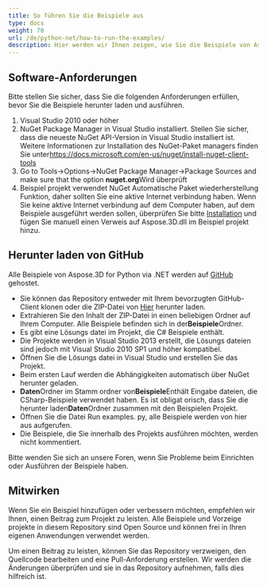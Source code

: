 ```yaml
---
title: So führen Sie die Beispiele aus
type: docs
weight: 70
url: /de/python-net/how-to-run-the-examples/
description: Hier werden wir Ihnen zeigen, wie Sie die Beispiele von Aspose.3D for Python via .NET ausführen können.
---
```

##  **Software-Anforderungen**
Bitte stellen Sie sicher, dass Sie die folgenden Anforderungen erfüllen, bevor Sie die Beispiele herunter laden und ausführen.

1. Visual Studio 2010 oder höher
1. NuGet Package Manager in Visual Studio installiert. Stellen Sie sicher, dass die neueste NuGet API-Version in Visual Studio installiert ist. Weitere Informationen zur Installation des NuGet-Paket managers finden Sie unter<https://docs.microsoft.com/en-us/nuget/install-nuget-client-tools>
1. Go to Tools->Options->NuGet Package Manager->Package Sources and make sure that the option **nuget.org**Wird überprüft
1. Beispiel projekt verwendet NuGet Automatische Paket wiederherstellung Funktion, daher sollten Sie eine aktive Internet verbindung haben. Wenn Sie keine aktive Internet verbindung auf dem Computer haben, auf dem Beispiele ausgeführt werden sollen, überprüfen Sie bitte [Installation](/3d/de/python-net/installation/) und fügen Sie manuell einen Verweis auf Aspose.3D.dll im Beispiel projekt hinzu.
##  **Herunter laden von GitHub**
Alle Beispiele von Aspose.3D for Python via .NET werden auf [GitHub](https://github.com/aspose-3d/Aspose.3D-for-.NET) gehostet.

- Sie können das Repository entweder mit Ihrem bevorzugten GitHub-Client klonen oder die ZIP-Datei von [Hier](https://github.com/aspose-3d/Aspose.3D-for-.NET/archive/master.zip) herunter laden.
- Extrahieren Sie den Inhalt der ZIP-Datei in einen beliebigen Ordner auf Ihrem Computer. Alle Beispiele befinden sich in der**Beispiele**Ordner.
- Es gibt eine Lösungs datei im Projekt, die C# Beispiele enthält.
- Die Projekte werden in Visual Studio 2013 erstellt, die Lösungs dateien sind jedoch mit Visual Studio 2010 SP1 und höher kompatibel.
- Öffnen Sie die Lösungs datei in Visual Studio und erstellen Sie das Projekt.
- Beim ersten Lauf werden die Abhängigkeiten automatisch über NuGet herunter geladen.
- **Daten**Ordner im Stamm ordner von**Beispiele**Enthält Eingabe dateien, die CSharp-Beispiele verwendet haben. Es ist obligat orisch, dass Sie die herunter laden**Daten**Ordner zusammen mit den Beispielen Projekt.
- Öffnen Sie die Datei Run examples. py, alle Beispiele werden von hier aus aufgerufen.
- Die Beispiele, die Sie innerhalb des Projekts ausführen möchten, werden nicht kommentiert.

Bitte wenden Sie sich an unsere Foren, wenn Sie Probleme beim Einrichten oder Ausführen der Beispiele haben.
##  **Mitwirken**
Wenn Sie ein Beispiel hinzufügen oder verbessern möchten, empfehlen wir Ihnen, einen Beitrag zum Projekt zu leisten. Alle Beispiele und Vorzeige projekte in diesem Repository sind Open Source und können frei in Ihren eigenen Anwendungen verwendet werden.

Um einen Beitrag zu leisten, können Sie das Repository verzweigen, den Quellcode bearbeiten und eine Pull-Anforderung erstellen. Wir werden die Änderungen überprüfen und sie in das Repository aufnehmen, falls dies hilfreich ist.
